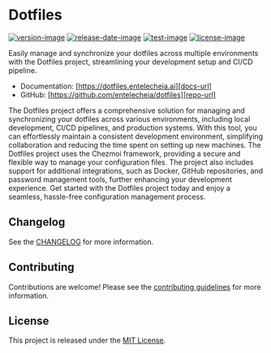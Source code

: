 # Dotfiles

[![version-image]][release-url]
[![release-date-image]][release-url]
[![test-image]][test-url]
[![license-image]][license-url]

<!-- Links: -->

[test-image]: https://github.com/entelecheia/dotfiles/actions/workflows/lint_and_test.yaml/badge.svg
[test-url]: https://github.com/entelecheia/dotfiles/actions/workflows/lint_and_test.yaml
[license-image]: https://img.shields.io/github/license/entelecheia/dotfiles
[license-url]: https://github.com/entelecheia/dotfiles/blob/main/LICENSE
[version-image]: https://img.shields.io/github/v/release/entelecheia/dotfiles?sort=semver
[release-date-image]: https://img.shields.io/github/release-date/entelecheia/dotfiles
[release-url]: https://github.com/entelecheia/dotfiles/releases
[repo-url]: https://github.com/entelecheia/dotfiles
[docs-url]: https://dotfiles.entelecheia.ai
[changelog]: https://github.com/entelecheia/dotfiles/blob/main/CHANGELOG.md
[contributing guidelines]: https://github.com/entelecheia/dotfiles/blob/main/CONTRIBUTING.md

<!-- Links: -->

Easily manage and synchronize your dotfiles across multiple environments with the Dotfiles project, streamlining your development setup and CI/CD pipeline.

- Documentation: [https://dotfiles.entelecheia.ai][docs-url]
- GitHub: [https://github.com/entelecheia/dotfiles][repo-url]

The Dotfiles project offers a comprehensive solution for managing and synchronizing your dotfiles across various environments, including local development, CI/CD pipelines, and production systems. With this tool, you can effortlessly maintain a consistent development environment, simplifying collaboration and reducing the time spent on setting up new machines. The Dotfiles project uses the Chezmoi framework, providing a secure and flexible way to manage your configuration files. The project also includes support for additional integrations, such as Docker, GitHub repositories, and password management tools, further enhancing your development experience. Get started with the Dotfiles project today and enjoy a seamless, hassle-free configuration management process.

## Changelog

See the [CHANGELOG] for more information.

## Contributing

Contributions are welcome! Please see the [contributing guidelines] for more information.

## License

This project is released under the [MIT License][license-url].
